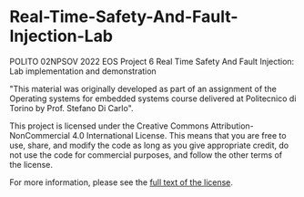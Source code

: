 # Real-Time-Safety-And-Fault-Injection-Lab
POLITO 02NPSOV 2022 EOS Project 6 Real Time Safety And Fault Injection: Lab implementation and demonstration

"This material was originally developed as part of an assignment of the Operating systems for embedded systems course delivered at Politecnico di Torino by Prof. Stefano Di Carlo".

This project is licensed under the Creative Commons Attribution-NonCommercial 4.0 International License. This means that you are free to use, share, and modify the code as long as you give appropriate credit, do not use the code for commercial purposes, and follow the other terms of the license.

For more information, please see the [full text of the license](https://creativecommons.org/licenses/by-nc/4.0/legalcode).

